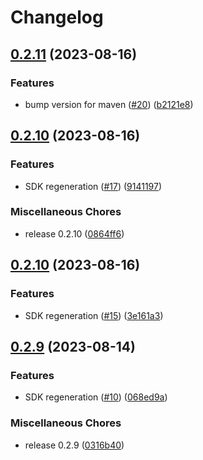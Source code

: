 # Changelog

## [0.2.11](https://github.com/flipt-io/flipt-java/compare/0.2.10...0.2.11) (2023-08-16)


### Features

* bump version for maven ([#20](https://github.com/flipt-io/flipt-java/issues/20)) ([b2121e8](https://github.com/flipt-io/flipt-java/commit/b2121e8ed293266a17aa11cc0c341130dc48acef))

## [0.2.10](https://github.com/flipt-io/flipt-java/compare/0.2.10...0.2.10) (2023-08-16)


### Features

* SDK regeneration ([#17](https://github.com/flipt-io/flipt-java/issues/17)) ([9141197](https://github.com/flipt-io/flipt-java/commit/914119798f7944dd17b6de6fb7b90b4381c6d892))


### Miscellaneous Chores

* release 0.2.10 ([0864ff6](https://github.com/flipt-io/flipt-java/commit/0864ff6ff6d96b02f6e66e16ef032ec675758ee4))

## [0.2.10](https://github.com/flipt-io/flipt-java/compare/0.2.9...0.2.10) (2023-08-16)


### Features

* SDK regeneration ([#15](https://github.com/flipt-io/flipt-java/issues/15)) ([3e161a3](https://github.com/flipt-io/flipt-java/commit/3e161a3dfde277ded42e1745fe638110a4fe0e34))

## [0.2.9](https://github.com/flipt-io/flipt-java/compare/0.2.8...0.2.9) (2023-08-14)


### Features

* SDK regeneration ([#10](https://github.com/flipt-io/flipt-java/issues/10)) ([068ed9a](https://github.com/flipt-io/flipt-java/commit/068ed9ab3cd324a82e6c8968f00461ec8b00ac0f))


### Miscellaneous Chores

* release 0.2.9 ([0316b40](https://github.com/flipt-io/flipt-java/commit/0316b40a9c53d34bc3adc475ede0a2c02a1c06a6))
